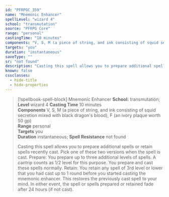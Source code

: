 ```yaml
---
id: "PFRPGC_359"
name: "Mnemonic Enhancer"
spellLevel: "wizard 4"
school: "transmutation"
source: "PFRPG Core"
range: "personal"
castingTime: "10 minutes"
components: "V, S, M (a piece of string, and ink consisting of squid secretion mixed with black dragon's blood), F (an ivory plaque worth 50 gp)"
targets: "you"
duration: "instantaneous"
saveType: ""
sr: "not found"
description: "Casting this spell allows you to prepare additional spells or retain spells recently cast. Pick one of these two versions when the spell is cast.  Prepare: You prepare up to three additional levels of spells. A cantrip counts as 1/2 level for this purpose. You prepare and cast these spells normally.  Retain: You retain any spell of 3rd level or lower that you had cast up to 1 round before you started casting the mnemonic enhancer.  This restores the previously cast spell to your mind.  In either event, the spell or spells prepared or retained fade after 24 hours (if not cast)."
known: false
cssclasses:
  - hide-title
  - hide-properties
---
```


> [!spellbook-spell-block] Mnemonic Enhancer
> **School:** transmutation; **Level** wizard 4
> **Casting Time** 10 minutes  
> **Components** V, S, M (a piece of string, and ink consisting of squid secretion mixed with black dragon's blood), F (an ivory plaque worth 50 gp)  
> **Range** personal  
> **Targets** you  
> **Duration** instantaneous; **Spell Resistance** not found
> 
> Casting this spell allows you to prepare additional spells or retain spells recently cast. Pick one of these two versions when the spell is cast.  Prepare: You prepare up to three additional levels of spells. A cantrip counts as 1/2 level for this purpose. You prepare and cast these spells normally.  Retain: You retain any spell of 3rd level or lower that you had cast up to 1 round before you started casting the mnemonic enhancer.  This restores the previously cast spell to your mind.  In either event, the spell or spells prepared or retained fade after 24 hours (if not cast).